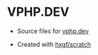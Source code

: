 # VPHP.DEV

- Source files for [vphp.dev](https://vphp.dev)

- Created with [hxgf/scratch](https://github.com/hxgf/scratch)
